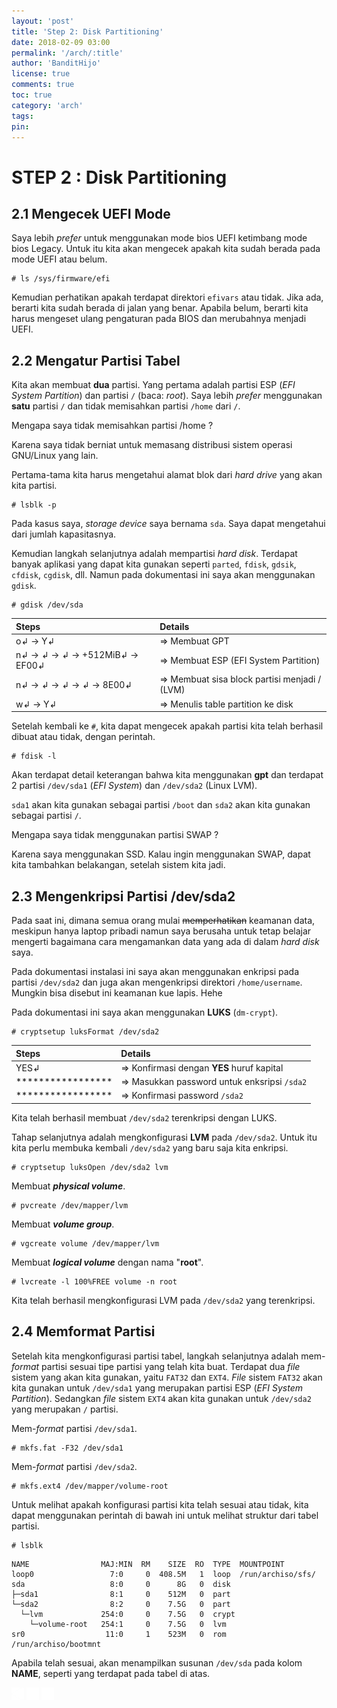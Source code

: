 ```yaml
---
layout: 'post'
title: 'Step 2: Disk Partitioning'
date: 2018-02-09 03:00
permalink: '/arch/:title'
author: 'BanditHijo'
license: true
comments: true
toc: true
category: 'arch'
tags:
pin:
---
```



# STEP 2 : Disk Partitioning

## 2.1 Mengecek UEFI Mode

Saya lebih _prefer_ untuk menggunakan mode bios UEFI ketimbang mode bios Legacy. Untuk itu kita akan mengecek apakah kita sudah berada pada mode UEFI atau belum.

```
# ls /sys/firmware/efi
```

Kemudian perhatikan apakah terdapat direktori `efivars` atau tidak. Jika ada, berarti kita sudah berada di jalan yang benar. Apabila belum, berarti kita harus mengeset ulang pengaturan pada BIOS dan merubahnya menjadi UEFI.

## 2.2 Mengatur Partisi Tabel

Kita akan membuat **dua** partisi. Yang pertama adalah partisi ESP \(_EFI System Partition_\) dan partisi `/` \(baca: _root_\). Saya lebih _prefer_ menggunakan **satu** partisi `/` dan tidak memisahkan partisi `/home` dari `/`.

<!-- PERTANYAAN -->
<div class="blockquote-yellow">
<div class="blockquote-yellow-title">Mengapa saya tidak memisahkan partisi /home ?</div>
<p>Karena saya tidak berniat untuk memasang distribusi sistem operasi GNU/Linux yang lain.</p>
</div>

Pertama-tama kita harus mengetahui alamat blok dari _hard drive_ yang akan kita partisi.

```
# lsblk -p
```

Pada kasus saya, _storage device_ saya bernama `sda`. Saya dapat mengetahui dari jumlah kapasitasnya.

Kemudian langkah selanjutnya adalah mempartisi _hard disk_. Terdapat banyak aplikasi yang dapat kita gunakan seperti `parted`, `fdisk`, `gdsik`, `cfdisk`, `cgdisk`, dll. Namun pada dokumentasi ini saya akan menggunakan `gdisk`.

```
# gdisk /dev/sda
```

| Steps | Details |
| :--- | :--- |
| o↲ → Y↲ | =&gt; Membuat GPT |
| n↲ → ↲ → ↲ → +512MiB↲ → EF00↲ | =&gt; Membuat ESP \(EFI System Partition\) |
| n↲ → ↲ → ↲ → ↲ → 8E00↲ | =&gt; Membuat sisa block partisi menjadi / \(LVM\) |
| w↲ → Y↲ | =&gt; Menulis table partition ke disk |

Setelah kembali ke `#`, kita dapat mengecek apakah partisi kita telah berhasil dibuat atau tidak, dengan perintah.

```
# fdisk -l
```

Akan terdapat detail keterangan bahwa kita menggunakan **gpt** dan terdapat 2 partisi `/dev/sda1` \(_EFI System_\) dan `/dev/sda2` \(Linux LVM\).

`sda1` akan kita gunakan sebagai partisi `/boot` dan `sda2` akan kita gunakan sebagai partisi `/`.

<!-- PERTANYAAN -->
<div class="blockquote-yellow">
<div class="blockquote-yellow-title">Mengapa saya tidak menggunakan partisi SWAP ?</div>
<p>Karena saya menggunakan SSD. Kalau ingin menggunakan SWAP, dapat kita tambahkan belakangan, setelah sistem kita jadi.</p>
</div>


## 2.3 Mengenkripsi Partisi /dev/sda2

Pada saat ini, dimana semua orang mulai ~~memperhatikan~~ keamanan data, meskipun hanya laptop pribadi namun saya berusaha untuk tetap belajar mengerti bagaimana cara mengamankan data yang ada di dalam _hard disk_ saya.

Pada dokumentasi instalasi ini saya akan menggunakan enkripsi pada partisi `/dev/sda2` dan juga akan mengenkripsi direktori `/home/username`. Mungkin bisa disebut ini keamanan kue lapis. Hehe

Pada dokumentasi ini saya akan menggunakan **LUKS** \(`dm-crypt`\).

```
# cryptsetup luksFormat /dev/sda2
```

| Steps | Details |
| :--- | :--- |
| YES↲ | =&gt; Konfirmasi dengan **YES** huruf kapital |
| \*\*\*\*\*\*\*\*\*\*\*\*\*\*\*\*\* | =&gt; Masukkan password untuk enksripsi `/sda2` |
| \*\*\*\*\*\*\*\*\*\*\*\*\*\*\*\*\* | =&gt; Konfirmasi password `/sda2` |

Kita telah berhasil membuat `/dev/sda2` terenkripsi dengan LUKS.

Tahap selanjutnya adalah mengkonfigurasi **LVM** pada `/dev/sda2`. Untuk itu kita perlu membuka kembali `/dev/sda2` yang baru saja kita enkripsi.

```
# cryptsetup luksOpen /dev/sda2 lvm
```

Membuat **_physical volume_**.

```
# pvcreate /dev/mapper/lvm
```

Membuat **_volume group_**.

```
# vgcreate volume /dev/mapper/lvm
```

Membuat **_logical volume_** dengan nama "**root**".

```
# lvcreate -l 100%FREE volume -n root
```

Kita telah berhasil mengkonfigurasi LVM pada `/dev/sda2` yang terenkripsi.

## 2.4 Memformat Partisi

Setelah kita mengkonfigurasi partisi tabel, langkah selanjutnya adalah mem-_format_ partisi sesuai tipe partisi yang telah kita buat. Terdapat dua _file_ sistem yang akan kita gunakan, yaitu `FAT32` dan `EXT4`. _File_ sistem `FAT32` akan kita gunakan untuk `/dev/sda1` yang merupakan partisi ESP \(_EFI System Partition_\). Sedangkan _file_ sistem `EXT4` akan kita gunakan untuk `/dev/sda2` yang merupakan `/` partisi.

Mem-_format_ partisi `/dev/sda1`.

```
# mkfs.fat -F32 /dev/sda1
```

Mem-_format_ partisi `/dev/sda2`.

```
# mkfs.ext4 /dev/mapper/volume-root
```

Untuk melihat apakah konfigurasi partisi kita telah sesuai atau tidak, kita dapat menggunakan perintah di bawah ini untuk melihat struktur dari tabel partisi.

```
# lsblk
```

```
NAME                MAJ:MIN  RM    SIZE  RO  TYPE  MOUNTPOINT
loop0                 7:0     0  408.5M   1  loop  /run/archiso/sfs/
sda                   8:0     0      8G   0  disk
├─sda1                8:1     0    512M   0  part
└─sda2                8:2     0    7.5G   0  part
  └─lvm             254:0     0    7.5G   0  crypt
    └─volume-root   254:1     0    7.5G   0  lvm
sr0                  11:0     1    523M   0  rom   /run/archiso/bootmnt
```

Apabila telah sesuai, akan menampilkan susunan `/dev/sda` pada kolom **NAME**, seperti yang terdapat pada tabel di atas.



<!-- NEXT PREV BUTTON -->
<div class="post-nav">
<a class="btn-blue-l" href="/arch/step-1-connecting-to-the-internet"><img style="width:20px;" src="/assets/img/logo/logo_ap.png"></a>
<a class="btn-blue-c" href="/arch/"><img style="width:20px;" src="/assets/img/logo/logo_menu.png"></a>
<a class="btn-blue-r" href="/arch/step-3-installing-arch-linux-base-packages"><img style="width:20px;" src="/assets/img/logo/logo_an.png"></a>
</div>
